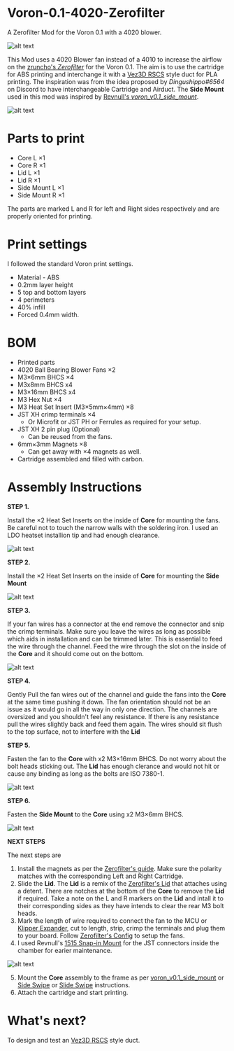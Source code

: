 # Voron-0.1-4020-Zerofilter
A Zerofilter Mod for the Voron 0.1 with a 4020 blower.

![alt text](https://github.com/rajkumar-babu/Voron-0.1-4020-ZeroFilter/blob/6066546debe54b4b0afa53a18c9a37bf697b6ee0/Images/1.JPG)

This Mod uses a 4020 Blower fan instead of a 4010 to increase the airflow on the [zruncho's *Zerofilter*](https://github.com/zruncho3d/zerofilter) for the Voron 0.1. The aim is to use the cartridge for ABS printing and interchange it with a [Vez3D RSCS](https://github.com/VzBoT3D/VzBoT-Vz235/tree/main/Assemblies%20%26%20STL/RSCS) style duct for PLA printing. The inspiration was from the idea proposed by *Dingushippo#6564* on Discord to have interchangeable Cartridge and Airduct. The **Side Mount** used in this mod was inspired by [Revnull's *voron_v0.1_side_mount*](https://github.com/revnull-src/zerofilter/tree/main/Mods/revnull/voron_v0.1_side_mount).

![alt text](https://github.com/rajkumar-babu/Voron-0.1-4020-ZeroFilter/blob/6066546debe54b4b0afa53a18c9a37bf697b6ee0/Images/2.JPG)

# Parts to print
  * Core L ×1
  * Core R ×1
  * Lid L ×1
  * Lid R ×1
  * Side Mount L ×1
  * Side Mount R ×1

The parts are marked L and R for left and Right sides respectively and are properly oriented for printing.
  
# Print settings
  I followed the standard Voron print settings.
  * Material - ABS
  * 0.2mm layer height
  * 5 top and bottom layers
  * 4 perimeters
  * 40% infill
  * Forced 0.4mm width.

# BOM
  * Printed parts
  * 4020 Ball Bearing Blower Fans ×2
  * M3×6mm BHCS ×4
  * M3x8mm BHCS x4
  * M3×16mm BHCS x4
  * M3 Hex Nut ×4
  * M3 Heat Set Insert (M3×5mm×4mm) ×8
  * JST XH crimp terminals ×4
    * Or Microfit or JST PH or Ferrules as required for your setup.
  * JST XH 2 pin plug (Optional)
    * Can be reused from the fans.
  * 6mm×3mm Magnets ×8
    * Can get away with ×4 magnets as well.
  * Cartridge assembled and filled with carbon.
  
# Assembly Instructions

**STEP 1.**

Install the ×2 Heat Set Inserts on the inside of **Core** for mounting the fans. Be careful not to touch the narrow walls with the soldering iron. I used an LDO heatset installion tip and had enough clearance.

![alt text](https://github.com/rajkumar-babu/Voron-0.1-4020-ZeroFilter/blob/6066546debe54b4b0afa53a18c9a37bf697b6ee0/Images/3.JPG)

**STEP 2.**

Install the ×2 Heat Set Inserts on the inside of **Core** for mounting the **Side Mount**

![alt text](https://github.com/rajkumar-babu/Voron-0.1-4020-ZeroFilter/blob/6066546debe54b4b0afa53a18c9a37bf697b6ee0/Images/4.JPG)

**STEP 3.**

If your fan wires has a connector at the end remove the connector and snip the crimp terminals. Make sure you leave the wires as long as possible which aids in installation and can be trimmed later. This is essential to feed the wire through the channel.
Feed the wire through the slot on the inside of the **Core** and it should come out on the bottom.

![alt text](https://github.com/rajkumar-babu/Voron-0.1-4020-ZeroFilter/blob/6066546debe54b4b0afa53a18c9a37bf697b6ee0/Images/5.JPG)

**STEP 4.**

Gently Pull the fan wires out of the channel and guide the fans into the **Core** at the same time pushing it down. The fan orientation should not be an issue as it would go in all the way in only one direction. The channels are oversized and you shouldn't feel any resistance. If there is any resistance pull the wires slightly back and feed them again. The wires should sit flush to the top surface, not to interfere with the **Lid**

**STEP 5.**

Fasten the fan to the **Core** with x2 M3×16mm BHCS. Do not worry about the bolt heads sticking out. The **Lid** has enough clerance and would not hit or cause any binding as long as the bolts are ISO 7380-1. 

![alt text](https://github.com/rajkumar-babu/Voron-0.1-4020-ZeroFilter/blob/6066546debe54b4b0afa53a18c9a37bf697b6ee0/Images/6.JPG)

**STEP 6.**

Fasten the **Side Mount** to the **Core** using x2 M3×6mm BHCS.

![alt text](https://github.com/rajkumar-babu/Voron-0.1-4020-ZeroFilter/blob/6066546debe54b4b0afa53a18c9a37bf697b6ee0/Images/7.JPG)

**NEXT STEPS**

The next steps are
1. Install the magnets as per the [Zerofilter's guide](https://github.com/zruncho3d/zerofilter#assembly-instructions). Make sure the polarity matches with the corresponding Left and Right Cartridge.
2. Slide the **Lid**. The **Lid** is a remix of the [Zerofilter's Lid](https://github.com/zruncho3d/zerofilter#design-details) that attaches using a detent. There are notches at the bottom of the **Core** to remove the **Lid** if required. Take a note on the L and R markers on the **Lid** and intall it to their corresponding sides as they have intends to clear the rear M3 bolt heads.
3. Mark the length of wire required to connect the fan to the MCU or [Klipper Expander](https://github.com/VoronDesign/Voron-Hardware/tree/master/Klipper_Expander), cut to length, strip, crimp the terminals and plug them to your board. Follow [Zerofilter's Config](https://github.com/revnull-src/zerofilter#software-config) to setup the fans.
4. I used Revnull's [1515 Snap-in Mount](https://www.printables.com/model/163116-2-pin-jst-hx-1515-snap-in-mount) for the JST connectors inside the chamber for earier maintenance.

![alt text](https://github.com/rajkumar-babu/Voron-0.1-4020-ZeroFilter/blob/6066546debe54b4b0afa53a18c9a37bf697b6ee0/Images/8.JPG)

5. Mount the **Core** assembly to the frame as per [voron_v0.1_side_mount](https://github.com/revnull-src/zerofilter/tree/main/Mods/revnull/voron_v0.1_side_mount) or [Side Swipe](https://github.com/oldfar-t/Side-Swipe-Magnetic-Probe) or [Slide Swipe](https://github.com/chestwood96/SlideSwipe) instructions.
5. Attach the cartridge and start printing.

# What's next?

To design and test an [Vez3D RSCS](https://github.com/VzBoT3D/VzBoT-Vz235/tree/main/Assemblies%20%26%20STL/RSCS) style duct.
